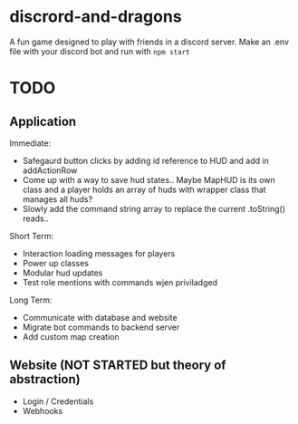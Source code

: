 # discrord-and-dragons
A fun game designed to play with friends in a discord server. Make an .env file with your discord bot and run with `npm start`

# TODO
## Application
Immediate:
- Safegaurd button clicks by adding id reference to HUD and add in addActionRow
- Come up with a way to save hud states..
  Maybe MapHUD is its own class and a player holds an array of huds with wrapper class that manages all huds?
- Slowly add the command string array to replace the current .toString() reads..

Short Term:
- Interaction loading messages for players
- Power up classes
- Modular hud updates
- Test role mentions with commands wjen priviladged

Long Term:
- Communicate with database and website
- Migrate bot commands to backend server
- Add custom map creation

## Website (NOT STARTED but theory of abstraction)
- Login / Credentials
- Webhooks